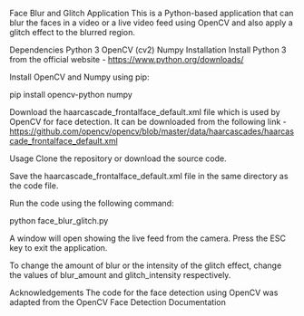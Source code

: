 Face Blur and Glitch Application
This is a Python-based application that can blur the faces in a video or a live video feed using OpenCV and also apply a glitch effect to the blurred region.

Dependencies
Python 3
OpenCV (cv2)
Numpy
Installation
Install Python 3 from the official website - https://www.python.org/downloads/

Install OpenCV and Numpy using pip:

pip install opencv-python numpy

Download the haarcascade_frontalface_default.xml file which is used by OpenCV for face detection. It can be downloaded from the following link - https://github.com/opencv/opencv/blob/master/data/haarcascades/haarcascade_frontalface_default.xml

Usage
Clone the repository or download the source code.

Save the haarcascade_frontalface_default.xml file in the same directory as the code file.

Run the code using the following command:

python face_blur_glitch.py

A window will open showing the live feed from the camera. Press the ESC key to exit the application.

To change the amount of blur or the intensity of the glitch effect, change the values of blur_amount and glitch_intensity respectively.

Acknowledgements
The code for the face detection using OpenCV was adapted from the OpenCV Face Detection Documentation
